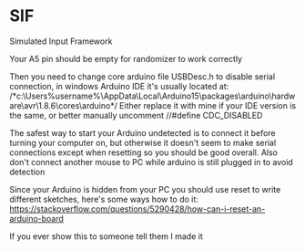# SIF
Simulated Input Framework

Your A5 pin should be empty for randomizer to work correctly

Then you need to change core arduino file USBDesc.h to disable serial connection, in windows Arduino IDE it's usually located at: /*c:\Users\%username%\AppData\Local\Arduino15\packages\arduino\hardware\avr\1.8.6\cores\arduino\*/
Either replace it with mine if your IDE version is the same, or better manually uncomment //#define CDC_DISABLED

The safest way to start your Arduino undetected is to connect it before turning your computer on, but otherwise it doesn't seem to make serial connections except when resetting so you should be good overall. Also don't connect another mouse to PC while arduino is still plugged in to avoid detection

Since your Arduino is hidden from your PC you should use reset to write different sketches, here's some ways how to do it: https://stackoverflow.com/questions/5290428/how-can-i-reset-an-arduino-board

If you ever show this to someone tell them I made it
